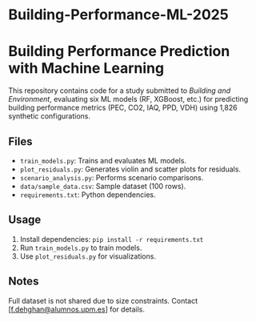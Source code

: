 # Building-Performance-ML-2025
# Building Performance Prediction with Machine Learning
This repository contains code for a study submitted to *Building and Environment*, evaluating six ML models (RF, XGBoost, etc.) for predicting building performance metrics (PEC, CO2, IAQ, PPD, VDH) using 1,826 synthetic configurations.

## Files
- `train_models.py`: Trains and evaluates ML models.
- `plot_residuals.py`: Generates violin and scatter plots for residuals.
- `scenario_analysis.py`: Performs scenario comparisons.
- `data/sample_data.csv`: Sample dataset (100 rows).
- `requirements.txt`: Python dependencies.

## Usage
1. Install dependencies: `pip install -r requirements.txt`
2. Run `train_models.py` to train models.
3. Use `plot_residuals.py` for visualizations.

## Notes
Full dataset is not shared due to size constraints. Contact [f.dehghan@alumnos.upm.es] for details.
